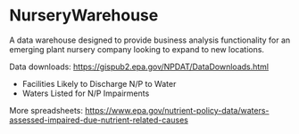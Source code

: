 # NurseryWarehouse
 A data warehouse designed to provide business analysis functionality for an emerging plant nursery company looking to expand to new locations.

Data downloads: https://gispub2.epa.gov/NPDAT/DataDownloads.html

- Facilities Likely to Discharge N/P to Water
- Waters Listed for N/P Impairments

More spreadsheets:
https://www.epa.gov/nutrient-policy-data/waters-assessed-impaired-due-nutrient-related-causes
